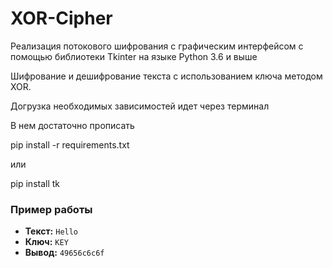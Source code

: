 # XOR-Cipher
Реализация потокового шифрования с графическим интерфейсом с помощью библиотеки Tkinter на языке Python 3.6 и выше

Шифрование и дешифрование текста с использованием ключа методом XOR.

Догрузка необходимых зависимостей идет через терминал

В нем достаточно прописать


 pip install -r requirements.txt


или


pip install tk


### Пример работы
- **Текст:** `Hello`
- **Ключ:** `KEY`
- **Вывод:** `49656c6c6f`

